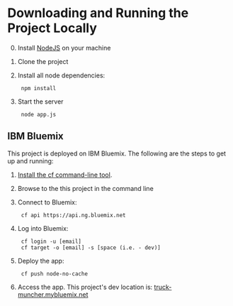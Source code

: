 Downloading and Running the Project Locally
===========================================

0. Install [NodeJS](http://nodejs.org/download/ "NodeJS Download") on your machine
1. Clone the project
2. Install all node dependencies:

        npm install
        
3. Start the server

        node app.js

IBM Bluemix
-----------------------------------
This project is deployed on IBM Bluemix. The following are the steps to get up and running:

1. [Install the cf command-line tool](https://www.ng.bluemix.net/docs/#starters/BuildingWeb.html#install_cf).
2. Browse to the this project in the command line 
4. Connect to Bluemix:

		cf api https://api.ng.bluemix.net

5. Log into Bluemix:

		cf login -u [email] 
		cf target -o [email] -s [space (i.e. - dev)]

6. Deploy the app:

		cf push node-no-cache

7. Access the app. This project's dev location is: [truck-muncher.mybluemix.net](//truck-muncher.mybluemix.net)
